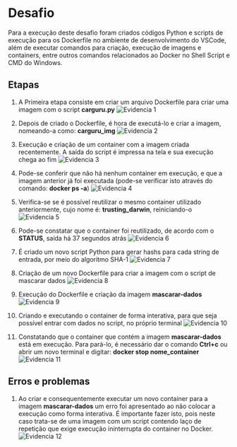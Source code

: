 # Desafio
Para a execução deste desafio foram criados códigos Python e scripts de execução para os Dockerfile no ambiente de desenvolvimento do VSCode, além de executar comandos para criação, execução de imagens e containers, entre outros comandos relacionados ao Docker no Shell Script e CMD do Windows.

## Etapas

1. A Primeira etapa consiste em criar um arquivo Dockerfile para criar uma imagem com o script **carguru.py**
![Evidencia 1](../evidencias/01.png)

2. Depois de criado o Dockerfile, é hora de executá-lo e criar a imagem, nomeando-a como: **carguru_img**
![Evidencia 2](../evidencias/02.png)

3. Execução e criação de um container com a imagem criada recentemente. A saída do script é impressa na tela e sua execução chega ao fim
![Evidencia 3](../evidencias/03.png) 

4. Pode-se conferir que não há nenhum container em execução, e que a imagem anterior já foi executada (pode-se verificar isto através do comando: **docker ps -a**)
![Evidencia 4](../evidencias/04.png)

5. Verifica-se se é possível reutilizar o mesmo container utilizado anteriormente, cujo nome é: **trusting_darwin**, reiniciando-o
![Evidencia 5](../evidencias/05.png)

6. Pode-se constatar que o container foi reutilizado, de acordo com o **STATUS**, saída há 37 segundos atrás
![Evidencia 6](../evidencias/06.png)

7. É criado um novo script Python para gerar hashs para cada string de entrada, por meio do algoritmo SHA-1
![Evidencia 7](../evidencias/07.png)

8. Criação de um novo Dockerfile para criar a imagem com o script de mascarar dados
![Evidencia 8](../evidencias/08.png)

9. Execução do Dockerfile e criação da imagem **mascarar-dados**
![Evidencia 9](../evidencias/09.png)

10. Criando e executando o container de forma interativa, para que seja possível entrar com dados no script, no próprio terminal
![Evidencia 10](../evidencias/10.png)

11. Constatando que o container que contém a imagem **mascarar-dados** está em execução. Para pará-lo, é necessário dar o comando **Ctrl+c** ou abrir um novo terminal e digitar: **docker stop nome_container**
![Evidencia 11](../evidencias/11.png)


## Erros e problemas

1. Ao criar e consequentemente executar um novo container para a imagem **mascarar-dados** um erro foi apresentado ao não colocar a execução como forma interativa. É importante fazer isto, pois neste caso trata-se de uma imagem com um script contendo laço de repetição que exige execução ininterrupta do container no Docker.
![Evidencia 12](../evidencias/12.png)